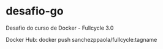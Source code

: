 # desafio-go
Desafio do curso de Docker - Fullcycle 3.0

Docker Hub:
docker push sanchezppaola/fullcycle:tagname
